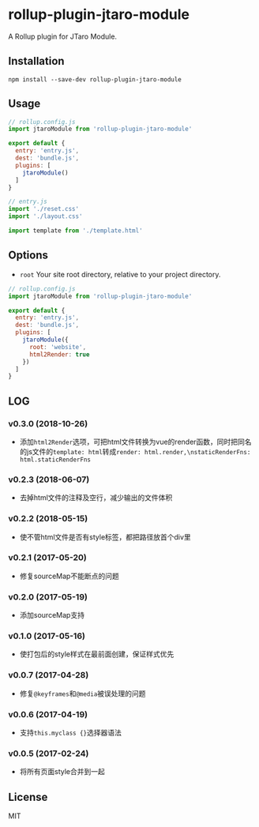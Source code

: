 # rollup-plugin-jtaro-module

A Rollup plugin for JTaro Module.

## Installation

```
npm install --save-dev rollup-plugin-jtaro-module
```

## Usage

```js
// rollup.config.js
import jtaroModule from 'rollup-plugin-jtaro-module'

export default {
  entry: 'entry.js',
  dest: 'bundle.js',
  plugins: [
    jtaroModule()
  ]
}
```

```js
// entry.js
import './reset.css'
import './layout.css'

import template from './template.html'
```

## Options

- `root` Your site root directory, relative to your project directory.

```js
// rollup.config.js
import jtaroModule from 'rollup-plugin-jtaro-module'

export default {
  entry: 'entry.js',
  dest: 'bundle.js',
  plugins: [
    jtaroModule({
      root: 'website',
      html2Render: true
    })
  ]
}
```

## LOG

### v0.3.0 (2018-10-26)

- 添加`html2Render`选项，可把html文件转换为vue的render函数，同时把同名的js文件的`template: html`转成`render: html.render,\nstaticRenderFns: html.staticRenderFns`

### v0.2.3 (2018-06-07)

- 去掉html文件的注释及空行，减少输出的文件体积

### v0.2.2 (2018-05-15)

- 使不管html文件是否有style标签，都把路径放首个div里

### v0.2.1 (2017-05-20)

- 修复sourceMap不能断点的问题

### v0.2.0 (2017-05-19)

- 添加sourceMap支持

### v0.1.0 (2017-05-16)

- 使打包后的style样式在最前面创建，保证样式优先

### v0.0.7 (2017-04-28)

- 修复`@keyframes`和`@media`被误处理的问题

### v0.0.6 (2017-04-19)

- 支持`this.myclass {}`选择器语法

### v0.0.5 (2017-02-24)

- 将所有页面style合并到一起

## License

MIT